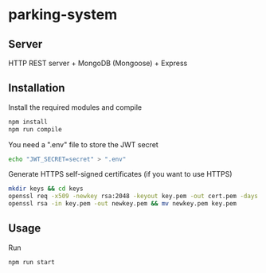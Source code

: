 # parking-system

## Server

HTTP REST server + MongoDB (Mongoose) + Express

## Installation

Install the required modules and compile

```bash
npm install
npm run compile
```

You need a ".env" file to store the JWT secret

```bash
echo "JWT_SECRET=secret" > ".env"
```

Generate HTTPS self-signed certificates (if you want to use HTTPS)

```bash
mkdir keys && cd keys
openssl req -x509 -newkey rsa:2048 -keyout key.pem -out cert.pem -days 36
openssl rsa -in key.pem -out newkey.pem && mv newkey.pem key.pem
```

## Usage

Run

```bash
npm run start
```

